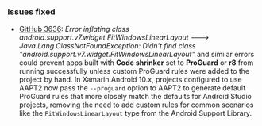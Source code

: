 ### Issues fixed

  * [GitHub 3636](https://github.com/xamarin/xamarin-android/issues/3636):
    *Error inflating class android.support.v7.widget.FitWindowsLinearLayout ---> Java.Lang.ClassNotFoundException: Didn't find class "android.support.v7.widget.FitWindowsLinearLayout"* and similar errors could prevent apps built with **Code shrinker** set to **ProGuard** or **r8** from running successfully unless custom ProGuard rules were added to the project by hand. In Xamarin.Android 10.x, projects configured to use AAPT2 now pass the `--proguard` option to AAPT2 to generate default ProGuard rules that more closely match the defaults for Android Studio projects, removing the need to add custom rules for common scenarios like the `FitWindowsLinearLayout` type from the Android Support Library.
